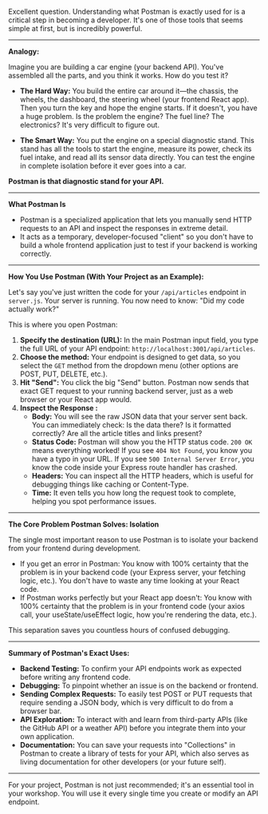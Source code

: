 Excellent question. Understanding what Postman is exactly used for is a critical step in becoming a developer. It's one of those tools that seems simple at first, but is incredibly powerful.

---

**Analogy:**

Imagine you are building a car engine (your backend API). You've assembled all the parts, and you think it works. How do you test it?

- **The Hard Way:** You build the entire car around it—the chassis, the wheels, the dashboard, the steering wheel (your frontend React app). Then you turn the key and hope the engine starts. If it doesn't, you have a huge problem. Is the problem the engine? The fuel line? The electronics? It's very difficult to figure out.

- **The Smart Way:** You put the engine on a special diagnostic stand. This stand has all the tools to start the engine, measure its power, check its fuel intake, and read all its sensor data directly. You can test the engine in complete isolation before it ever goes into a car.

**Postman is that diagnostic stand for your API.**

---

**What Postman Is**

- Postman is a specialized application that lets you manually send HTTP requests to an API and inspect the responses in extreme detail.
- It acts as a temporary, developer-focused "client" so you don't have to build a whole frontend application just to test if your backend is working correctly.

---

**How You Use Postman (With Your Project as an Example):**

Let's say you've just written the code for your `/api/articles` endpoint in `server.js`. Your server is running. You now need to know: "Did my code actually work?"

This is where you open Postman:

1. **Specify the destination (URL):** In the main Postman input field, you type the full URL of your API endpoint: `http://localhost:3001/api/articles`.
2. **Choose the method:** Your endpoint is designed to get data, so you select the `GET` method from the dropdown menu (other options are POST, PUT, DELETE, etc.).
3. **Hit "Send":** You click the big "Send" button. Postman now sends that exact GET request to your running backend server, just as a web browser or your React app would.
4. **Inspect the Response :**
   - **Body:** You will see the raw JSON data that your server sent back. You can immediately check: Is the data there? Is it formatted correctly? Are all the article titles and links present?
   - **Status Code:** Postman will show you the HTTP status code. `200 OK` means everything worked! If you see `404 Not Found`, you know you have a typo in your URL. If you see `500 Internal Server Error`, you know the code inside your Express route handler has crashed.
   - **Headers:** You can inspect all the HTTP headers, which is useful for debugging things like caching or Content-Type.
   - **Time:** It even tells you how long the request took to complete, helping you spot performance issues.

---

**The Core Problem Postman Solves: Isolation**

The single most important reason to use Postman is to isolate your backend from your frontend during development.

- If you get an error in Postman: You know with 100% certainty that the problem is in your backend code (your Express server, your fetching logic, etc.). You don't have to waste any time looking at your React code.
- If Postman works perfectly but your React app doesn't: You know with 100% certainty that the problem is in your frontend code (your axios call, your useState/useEffect logic, how you're rendering the data, etc.).

This separation saves you countless hours of confused debugging.

---

**Summary of Postman's Exact Uses:**

- **Backend Testing:** To confirm your API endpoints work as expected before writing any frontend code.
- **Debugging:** To pinpoint whether an issue is on the backend or frontend.
- **Sending Complex Requests:** To easily test POST or PUT requests that require sending a JSON body, which is very difficult to do from a browser bar.
- **API Exploration:** To interact with and learn from third-party APIs (like the GitHub API or a weather API) before you integrate them into your own application.
- **Documentation:** You can save your requests into "Collections" in Postman to create a library of tests for your API, which also serves as living documentation for other developers (or your future self).

---

For your project, Postman is not just recommended; it's an essential tool in your workshop. You will use it every single time you create or modify an API endpoint.